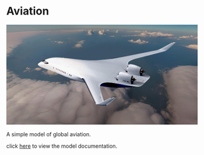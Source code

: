 # Aviation

![BWB](./assets/bwb_jet_zero.jpg)

A simple model of global aviation.

click [here](./aviation.md) to view the model documentation.
